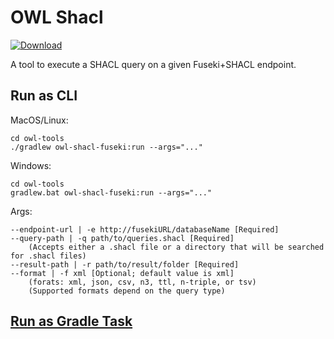 # OWL Shacl

[ ![Download](https://api.bintray.com/packages/opencaesar/owl-tools/owl-shacl-fuseki/images/download.svg) ](https://bintray.com/opencaesar/owl-tools/owl-shacl-fuseki/_latestVersion)

A tool to execute a SHACL query on a given Fuseki+SHACL endpoint. 

## Run as CLI

MacOS/Linux:
```
cd owl-tools
./gradlew owl-shacl-fuseki:run --args="..."
```
Windows:
```
cd owl-tools
gradlew.bat owl-shacl-fuseki:run --args="..."
```
Args:
```
--endpoint-url | -e http://fusekiURL/databaseName [Required]
--query-path | -q path/to/queries.shacl [Required]
    (Accepts either a .shacl file or a directory that will be searched for .shacl files)
--result-path | -r path/to/result/folder [Required]
--format | -f xml [Optional; default value is xml]
    (forats: xml, json, csv, n3, ttl, n-triple, or tsv)
    (Supported formats depend on the query type)
```

## [Run as Gradle Task](../owl-shacl-fuseki-gradle/README.md)